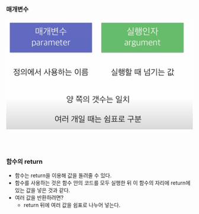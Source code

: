 ### 매개변수
![alt text](image-1.png)

<br><br>

### 함수의 return
- 함수는 return을 이용해 값을 돌려줄 수 있다.
- 함수를 사용하는 것은 함수 안의 코드를 모두 실행한 뒤 이 함수의 자리에 return에 있는 값을 넣은 것과 같다.
- 여러 값을 반환하려면?
    - return 뒤에 여러 값을 쉼표로 나누어 넣는다.